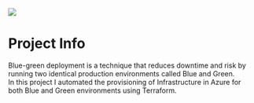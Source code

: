 <img src="https://raw.githubusercontent.com/Sufi-Dev/Blue-Green-Deployment/main/BlueGreen.png" >

# Project Info
Blue-green deployment is a technique that reduces downtime and risk by running two identical production environments called Blue and Green.<br>
In this project I automated the provisioning of Infrastructure in Azure for both Blue and Green environments using Terraform.<br>
